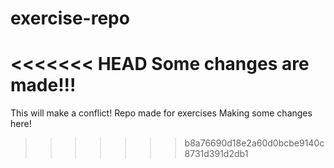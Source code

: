 # exercise-repo
<<<<<<< HEAD
Some changes are made!!!
=======
This will make a conflict!
Repo made for exercises
Making some changes here!

>>>>>>> b8a76690d18e2a60d0bcbe9140c8731d391d2db1
